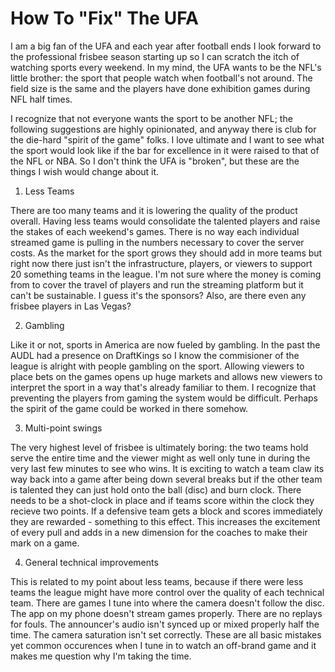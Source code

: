 # How To "Fix" The UFA

I am a big fan of the UFA and each year after football ends I look forward to the professional frisbee season starting up so I can scratch the itch of watching sports every weekend. In my mind, the UFA wants to be the NFL's little brother: the sport that people watch when football's not around. The field size is the same and the players have done exhibition games during NFL half times.

I recognize that not everyone wants the sport to be another NFL; the following suggestions are highly opinionated, and anyway there is club for the die-hard "spirit of the game" folks. I love ultimate and I want to see what the sport would look like if the bar for excellence in it were raised to that of the NFL or NBA. So I don't think the UFA is "broken", but these are the things I wish would change about it.

1. Less Teams
   
There are too many teams and it is lowering the quality of the product overall. Having less teams would consolidate the talented players and raise the stakes of each weekend's games. There is no way each individual streamed game is pulling in the numbers necessary to cover the server costs. As the market for the sport grows they should add in more teams but right now there just isn't the infrastructure, players, or viewers to support 20 something teams in the league. I'm not sure where the money is coming from to cover the travel of players and run the streaming platform but it can't be sustainable. I guess it's the sponsors? Also, are there even any frisbee players in Las Vegas?

2. Gambling

Like it or not, sports in America are now fueled by gambling. In the past the AUDL had a presence on DraftKings so I know the commisioner of the league is alright with people gambling on the sport. Allowing viewers to place bets on the games opens up huge markets and allows new viewers to interpret the sport in a way that's already familiar to them. I recognize that preventing the players from gaming the system would be difficult. Perhaps the spirit of the game could be worked in there somehow.

3. Multi-point swings

The very highest level of frisbee is ultimately boring: the two teams hold serve the entire time and the viewer might as well only tune in during the very last few minutes to see who wins. It is exciting to watch a team claw its way back into a game after being down several breaks but if the other team is talented they can just hold onto the ball (disc) and burn clock. There needs to be a shot-clock in place and if teams score within the clock they recieve two points. If a defensive team gets a block and scores immediately they are rewarded - something to this effect. This increases the excitement of every pull and adds in a new dimension for the coaches to make their mark on a game.

4. General technical improvements

This is related to my point about less teams, because if there were less teams the league might have more control over the quality of each technical team. There are games I tune into where the camera doesn't follow the disc. The app on my phone doesn't stream games properly. There are no replays for fouls. The announcer's audio isn't synced up or mixed properly half the time. The camera saturation isn't set correctly. These are all basic mistakes yet common occurences when I tune in to watch an off-brand game and it makes me question why I'm taking the time.

